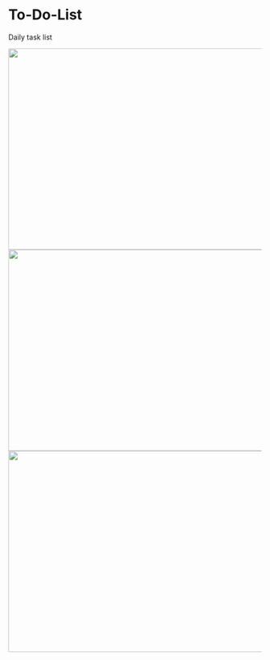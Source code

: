 # To-Do-List
Daily task list

<img src="https://i.ibb.co/Fwb11z9/1.png" width="610" height="400"/>
<img src="https://i.ibb.co/93N8N1H/2.png" width="620" height="400"/>
<img src="https://i.ibb.co/JmtFGQj/3.png" width="640" height="400"/>
